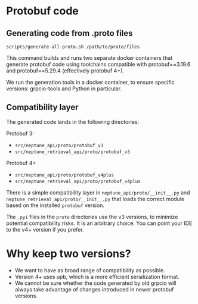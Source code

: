 # Protobuf code

## Generating code from .proto files

```commandline
scripts/generate-all-proto.sh /path/to/proto/files
```

This command builds and runs two separate docker containers that generate protobuf code
using toolchains compatible with protobuf==3.19.6 and protobuf==5.29.4 (effectively protobuf 4+).

We run the generation tools in a docker container, to ensure specific versions: grpcio-tools
and Python in particular.

## Compatibility layer

The generated code lands in the following directories:

Protobuf 3:

* `src/neptune_api/proto/protobuf_v3`
* `src/neptune_retrieval_api/proto/protobuf_v3`

Protobuf 4+

* `src/neptune_api/proto/protobuf_v4plus`
* `src/neptune_retrieval_api/proto/protobuf_v4plus`

There is a simple compatibility layer in `neptune_api/proto/__init__.py` and
`neptune_retrieval_api/proto/__init__.py` that loads the correct module based on
the installed `protobuf` version.

The `.pyi` files in the `proto` directories use the v3 versions, to minimize potential
compatibility risks. It is an arbitrary choice. You can point your IDE to the v4+
version if you prefer.

# Why keep two versions?

* We want to have as broad range of compatibility as possible.
* Version 4+ uses upb, which is a more efficient serialization format.
* We cannot be sure whether the code generated by old grpcio will always take advantage
  of changes introduced in newer protobuf versions.
